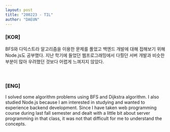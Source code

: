 ```yaml
---
layout: post
title: "200223 - TIL"
author: "DAEUN"
---
```


### [KOR]
BFS와 다익스트라 알고리즘을 이용한 문제를 풀었고 백엔드 개발에 대해 접해보기 위해 Node.js도 공부했다. 지난 학기에 들었던 웹프로그래밍에서 다뤘던 서버 개발과 비슷한 부분이 많아 우려했던 것보다 어렵게 느껴지지 않았다.
<br><br><br>
### [ENG]
I solved some algorithm problems using BFS and Dijkstra algorithm. I also studied Node.js because I am interested in studying and wanted to experience backend development. Since I have taken web programming course during last fall semester and dealt with a little bit about server programming in that class, it was not that difficult for me to understand the concepts.